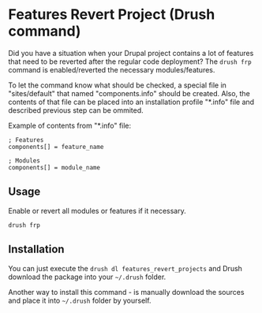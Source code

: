 # Features Revert Project (Drush command)

Did you have a situation when your Drupal project contains a lot of features
that need to be reverted after the regular code deployment? The `drush frp`
command is enabled/reverted the necessary modules/features.

To let the command know what should be checked, a special file in "sites/default"
that named "components.info" should be created. Also, the contents of that file
can be placed into an installation profile "*.info" file and described previous 
step can be ommited.

Example of contents from "*.info" file:
```
; Features
components[] = feature_name

; Modules
components[] = module_name
```

## Usage

Enable or revert all modules or features if it necessary.
```
drush frp
```

## Installation

You can just execute the `drush dl features_revert_projects` and Drush download
the package into your `~/.drush` folder.

Another way to install this command - is manually download the sources and
place it into `~/.drush` folder by yourself.
